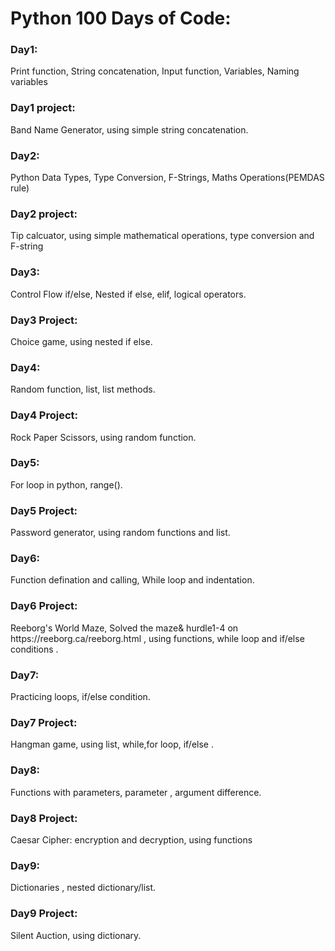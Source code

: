 <h1>Python 100 Days of Code:</h1>

<h3>Day1:</h3>
Print function,
String concatenation,
Input function,
Variables, Naming variables

<h3>Day1 project:</h3> Band Name Generator, using simple string concatenation.

<h3>Day2:</h3>
Python Data Types, Type Conversion, F-Strings, Maths Operations(PEMDAS rule)

<h3>Day2 project:</h3>
Tip calcuator, using simple mathematical operations, type conversion and F-string

<h3>Day3:</h3>
Control Flow if/else, Nested if else, elif, logical operators.

<h3>Day3 Project:</h3>
Choice game, using nested if else.

<h3>Day4:</h3>
Random function, list, list methods.

<h3>Day4 Project:</h3>
Rock Paper Scissors, using random function.

<h3>Day5:</h3>
For loop in python, range().

<h3>Day5 Project:</h3>
Password generator, using random functions and list.

<h3>Day6:</h3>
Function defination and calling, While loop and indentation.

<h3>Day6 Project:</h3>
Reeborg's World Maze, Solved the maze& hurdle1-4 on https://reeborg.ca/reeborg.html , using functions, while loop and if/else conditions  .

<h3>Day7:</h3>
Practicing loops, if/else condition.

<h3>Day7 Project:</h3>
Hangman game, using list, while,for loop, if/else .

<h3>Day8:</h3>
Functions with parameters, parameter , argument difference.

<h3>Day8 Project:</h3>
Caesar Cipher: encryption and decryption, using functions

<h3>Day9:</h3>
Dictionaries , nested dictionary/list.

<h3>Day9 Project:</h3>
Silent Auction, using dictionary.
